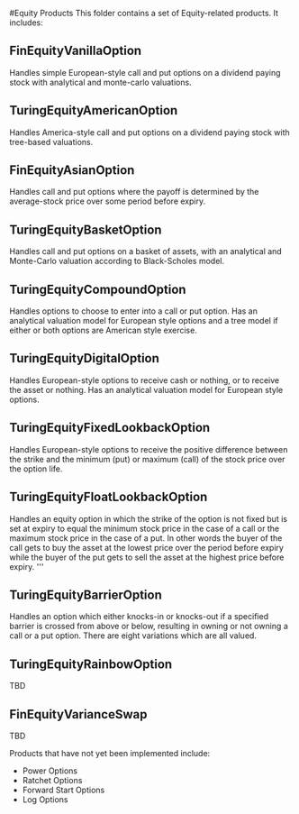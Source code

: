 #Equity Products
This folder contains a set of Equity-related products. It includes:

## FinEquityVanillaOption
Handles simple European-style call and put options on a dividend paying stock with analytical and monte-carlo valuations.

## TuringEquityAmericanOption
Handles America-style call and put options on a dividend paying stock with tree-based valuations.

## FinEquityAsianOption 
Handles call and put options where the payoff is determined by the average-stock price over some period before expiry.

## TuringEquityBasketOption
Handles call and put options on a basket of assets, with an analytical and Monte-Carlo valuation according to Black-Scholes model.

## TuringEquityCompoundOption
Handles options to choose to enter into a call or put option. Has an analytical valuation model for European style options and a tree model if either or both options are American style exercise.

## TuringEquityDigitalOption
Handles European-style options to receive cash or nothing, or to receive the asset or nothing. Has an analytical valuation model for European style options.

## TuringEquityFixedLookbackOption
Handles European-style options to receive the positive difference between the strike and the minimum (put) or maximum (call) of the stock price over the option life. 

## TuringEquityFloatLookbackOption
Handles an equity option in which the strike of the option is not fixed but is set at expiry to equal the minimum stock price in the case of a call or the maximum stock price in the case of a put. In other words the buyer of the call gets to buy the asset at the lowest price over the period before expiry while the buyer of the put gets to sell the asset at the highest price before expiry. '''
    
## TuringEquityBarrierOption
Handles an option which either knocks-in or knocks-out if a specified barrier is crossed from above or below, resulting in owning or not owning a call or a put option. There are eight variations which are all valued.

## TuringEquityRainbowOption
TBD

## FinEquityVarianceSwap
TBD

Products that have not yet been implemented include:
* Power Options
* Ratchet Options
* Forward Start Options
* Log Options

